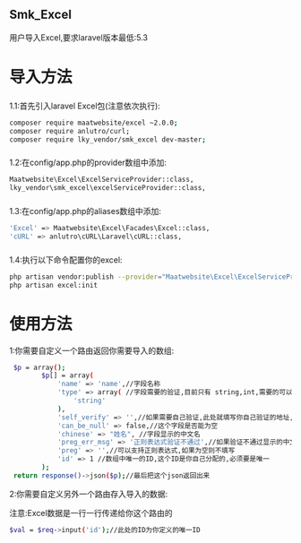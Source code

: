 ## Smk_Excel
用户导入Excel,要求laravel版本最低:5.3


# 导入方法
###
1.1:首先引入laravel Excel包(注意依次执行):
``` bash
composer require maatwebsite/excel ~2.0.0;
composer require anlutro/curl;
composer require lky_vendor/smk_excel dev-master;
```
### 
1.2:在config/app.php的provider数组中添加: 
``` bash
Maatwebsite\Excel\ExcelServiceProvider::class,
lky_vendor\smk_excel\excelServiceProvider::class,
```

###
1.3:在config/app.php的aliases数组中添加:
``` bash
'Excel' => Maatwebsite\Excel\Facades\Excel::class,
'cURL' => anlutro\cURL\Laravel\cURL::class,
```
###
1.4:执行以下命令配置你的excel:
``` bash
php artisan vendor:publish --provider="Maatwebsite\Excel\ExcelServiceProvider";
php artisan excel:init
```

# 使用方法
1:你需要自定义一个路由返回你需要导入的数组:
``` bash
 $p = array();
        $p[] = array(
            'name' => 'name',//字段名称
            'type' => array( //字段需要的验证,目前只有 string,int,需要的可以加
                'string'
            ),
            'self_verify' => '',//如果需要自己验证,此处就填写你自己验证的地址,你会收到一个id和一个值来验证
            'can_be_null' => false,//这个字段是否能为空
            'chinese' => "姓名", //字段显示的中文名
            'preg_err_msg' => '正则表达式验证不通过',//如果验证不通过显示的中文
            'preg' => '',//可以支持正则表达式,如果为空则不填写
            'id' => 1 //数组中唯一的ID,这个ID是你自己分配的,必须要是唯一
        );
 return response()->json($p);//最后把这个json返回出来
```

2:你需要自定义另外一个路由存入导入的数据:<br>

注意:Excel数据是一行一行传递给你这个路由的
``` bash
$val = $req->input('id');//此处的ID为你定义的唯一ID
```
